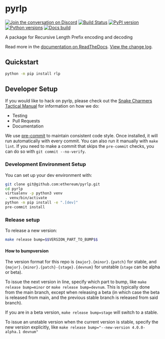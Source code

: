 # pyrlp

[![Join the conversation on Discord](https://img.shields.io/discord/809793915578089484?color=blue&label=chat&logo=discord&logoColor=white)](https://discord.gg/GHryRvPB84)
[![Build Status](https://circleci.com/gh/ethereum/pyrlp.svg?style=shield)](https://circleci.com/gh/ethereum/pyrlp)
[![PyPI version](https://badge.fury.io/py/rlp.svg)](https://badge.fury.io/py/rlp)
[![Python versions](https://img.shields.io/pypi/pyversions/rlp.svg)](https://pypi.python.org/pypi/rlp)
[![Docs build](https://readthedocs.org/projects/pyrlp/badge/?version=latest)](https://pyrlp.readthedocs.io/en/latest/?badge=latest)

A package for Recursive Length Prefix encoding and decoding

Read more in the [documentation on ReadTheDocs](https://pyrlp.readthedocs.io/). [View the change log](https://pyrlp.readthedocs.io/en/latest/release_notes.html).

## Quickstart

```sh
python -m pip install rlp
```

## Developer Setup

If you would like to hack on pyrlp, please check out the [Snake Charmers
Tactical Manual](https://github.com/ethereum/snake-charmers-tactical-manual)
for information on how we do:

- Testing
- Pull Requests
- Documentation

We use [pre-commit](https://pre-commit.com/) to maintain consistent code style. Once
installed, it will run automatically with every commit. You can also run it manually
with `make lint`. If you need to make a commit that skips the `pre-commit` checks, you
can do so with `git commit --no-verify`.

### Development Environment Setup

You can set up your dev environment with:

```sh
git clone git@github.com:ethereum/pyrlp.git
cd pyrlp
virtualenv -p python3 venv
. venv/bin/activate
python -m pip install -e ".[dev]"
pre-commit install
```

### Release setup

To release a new version:

```sh
make release bump=$$VERSION_PART_TO_BUMP$$
```

#### How to bumpversion

The version format for this repo is `{major}.{minor}.{patch}` for stable, and
`{major}.{minor}.{patch}-{stage}.{devnum}` for unstable (`stage` can be alpha or beta).

To issue the next version in line, specify which part to bump,
like `make release bump=minor` or `make release bump=devnum`. This is typically done from the
main branch, except when releasing a beta (in which case the beta is released from main,
and the previous stable branch is released from said branch).

If you are in a beta version, `make release bump=stage` will switch to a stable.

To issue an unstable version when the current version is stable, specify the
new version explicitly, like `make release bump="--new-version 4.0.0-alpha.1 devnum"`
